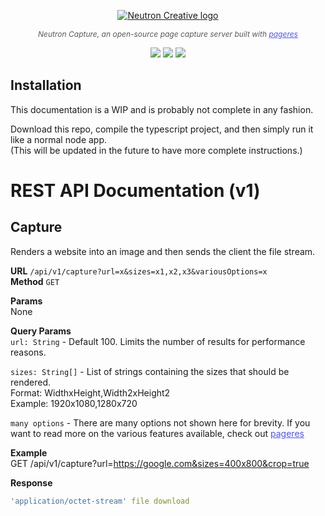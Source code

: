 <p align="center"><a href="https://neutroncreative.com/"><img src="https://firebasestorage.googleapis.com/v0/b/getneutron-2020.appspot.com/o/Sidebar-brandmark-Black.svg?alt=media&token=d22d814a-6096-4f2c-8667-35d0055f7df3" alt="Neutron Creative logo"></a></p>
<p align="center" style="font-style: italic;color:rgba(0,0,0,.65);font-size: 12px !important;">
Neutron Capture, an open-source page capture server built with <a style="color:#5353EC;" href="https://github.com/sindresorhus/pageres">pageres</a>
</p>
<p align="center">
    <img src="https://img.shields.io/badge/license-GPL-green" />
    <img src="https://img.shields.io/badge/coverage-0%25-red" />
    <img src="https://img.shields.io/badge/alpha-0.1.0-orange" />
</p>

## Installation
This documentation is a WIP and is probably not complete in any fashion.

Download this repo, compile the typescript project, and then simply run it like a normal node app.  
(This will be updated in the future to have more complete instructions.)

# REST API Documentation (v1)
## Capture

Renders a website into an image and then sends the client the file stream.

**URL** `/api/v1/capture?url=x&sizes=x1,x2,x3&variousOptions=x`  
**Method** `GET`  

**Params**  
None

**Query Params**  
`url: String` - Default 100. Limits the number of results for performance reasons.  

`sizes: String[]` - List of strings containing the sizes that should be rendered.  
Format: WidthxHeight,Width2xHeight2  
Example: 1920x1080,1280x720

`many options` - There are many options not shown here for brevity. If you want to read more on the various features available, check out <a style="color:#5353EC;" href="https://github.com/sindresorhus/pageres">pageres</a>

**Example**  
GET /api/v1/capture?url=https://google.com&sizes=400x800&crop=true

**Response**
```yaml
'application/octet-stream' file download
```

